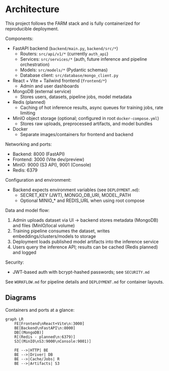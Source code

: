 # Architecture

This project follows the FARM stack and is fully containerized for reproducible deployment.

Components:
- FastAPI backend (`backend/main.py`, `backend/src/*`)
	- Routers: `src/api/v1/*` (currently `auth_api`)
	- Services: `src/services/*` (auth, future inference and pipeline orchestration)
	- Models: `src/models/*` (Pydantic schemas)
	- Database client: `src/database/mongo_client.py`
- React + Vite + Tailwind frontend (`frontend/*`)
	- Admin and user dashboards
- MongoDB (external service)
	- Stores users, datasets, pipeline jobs, model metadata
- Redis (planned)
	- Caching of hot inference results, async queues for training jobs, rate limiting
- MinIO object storage (optional; configured in root `docker-compose.yml`)
	- Stores raw uploads, preprocessed artifacts, and model bundles
- Docker
	- Separate images/containers for frontend and backend

Networking and ports:
- Backend: 8000 (FastAPI)
- Frontend: 3000 (Vite dev/preview)
- MinIO: 9000 (S3 API), 9001 (Console)
- Redis: 6379

Configuration and environment:
- Backend expects environment variables (see `DEPLOYMENT.md`):
	- SECRET_KEY (JWT), MONGO_DB_URI, MODEL_PATH
	- Optional MINIO_* and REDIS_URL when using root compose

Data and model flow:
1) Admin uploads dataset via UI → backend stores metadata (MongoDB) and files (MinIO/local volume)
2) Training pipeline consumes the dataset, writes embeddings/clusters/models to storage
3) Deployment loads published model artifacts into the inference service
4) Users query the inference API; results can be cached (Redis planned) and logged

Security:
- JWT-based auth with bcrypt-hashed passwords; see `SECURITY.md`

See `WORKFLOW.md` for pipeline details and `DEPLOYMENT.md` for container layouts.

## Diagrams

Containers and ports at a glance:

```mermaid
graph LR
	FE[Frontend\nReact+Vite\n:3000]
	BE[Backend\nFastAPI\n:8000]
	DB[(MongoDB)]
	R[(Redis - planned\n:6379)]
	S3[(MinIO\nS3:9000\nConsole:9001)]

	FE -->|HTTP| BE
	BE -->|Driver| DB
	BE -->|Cache/Jobs| R
	BE -->|Artifacts| S3
```

